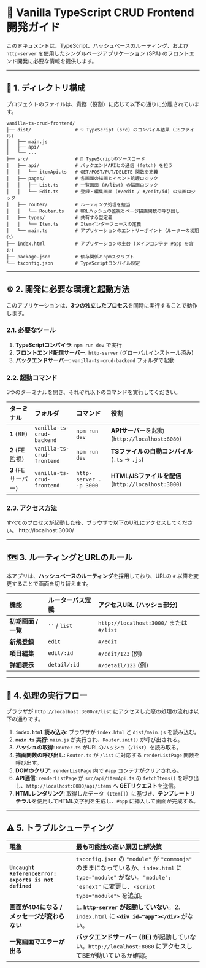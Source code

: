 # 🚀 Vanilla TypeScript CRUD Frontend 開発ガイド

このドキュメントは、TypeScript、ハッシュベースのルーティング、および `http-server` を使用したシングルページアプリケーション (SPA) のフロントエンド開発に必要な情報を提供します。

---

## 📂 1. ディレクトリ構成

プロジェクトのファイルは、責務（役割）に応じて以下の通りに分離されています。

```
vanilla-ts-crud-frontend/
├── dist/                # 💡 TypeScript (src) のコンパイル結果 (JSファイル)
│   ├── main.js
│   ├── api/
│   └── ...
├── src/                 # 📘 TypeScriptのソースコード
│   ├── api/             # バックエンドAPIとの通信 (fetch) を担う
│   │   └── itemApi.ts   # GET/POST/PUT/DELETE 関数を定義
│   ├── pages/           # 各画面の描画とイベント処理ロジック
│   │   ├── List.ts      # 一覧画面 (#/list) の描画ロジック
│   │   └── Edit.ts      # 登録・編集画面 (#/edit / #/edit/id) の描画ロジック
│   ├── router/          # ルーティング処理を担当
│   │   └── Router.ts    # URLハッシュの監視とページ描画関数の呼び出し
│   ├── types/           # 共有する型定義
│   │   └── Item.ts      # Itemインターフェースの定義
│   └── main.ts          # アプリケーションのエントリーポイント（ルーターの初期化）
├── index.html           # アプリケーションの土台 (メインコンテナ #app を含む)
├── package.json         # 依存関係とnpmスクリプト
└── tsconfig.json        # TypeScriptコンパイル設定
```


---

## ⚙️ 2. 開発に必要な環境と起動方法

このアプリケーションは、**3つの独立したプロセス**を同時に実行することで動作します。

### 2.1. 必要なツール

1.  **TypeScriptコンパイラ**: `npm run dev` で実行
2.  **フロントエンド配信サーバー**: `http-server` (グローバルインストール済み)
3.  **バックエンドサーバー**: `vanilla-ts-crud-backend` フォルダで起動

### 2.2. 起動コマンド

3つのターミナルを開き、それぞれ以下のコマンドを実行してください。

| ターミナル | フォルダ | コマンド | 役割 |
| :--- | :--- | :--- | :--- |
| **1** (BE) | `vanilla-ts-crud-backend` | `npm run dev` | **APIサーバー**を起動 (`http://localhost:8080`) |
| **2** (FE 監視) | `vanilla-ts-crud-frontend` | `npm run dev` | **TSファイルの自動コンパイル** (`.ts` → `.js`) |
| **3** (FE サーバー) | `vanilla-ts-crud-frontend` | `http-server . -p 3000` | **HTML/JSファイルを配信** (`http://localhost:3000`) |

### 2.3. アクセス方法

すべてのプロセスが起動した後、ブラウザで以下のURLにアクセスしてください。
http://localhost:3000/


---

## 🗺️ 3. ルーティングとURLのルール

本アプリは、**ハッシュベースのルーティング**を採用しており、URLの `#` 以降を変更することで画面を切り替えます。

| 機能 | ルーターパス定義 | アクセスURL (ハッシュ部分) |
| :--- | :--- | :--- |
| **初期画面 / 一覧** | `''` / `list` | `http://localhost:3000/` または `#/list` |
| **新規登録** | `edit` | `#/edit` |
| **項目編集** | `edit/:id` | `#/edit/123` (例) |
| **詳細表示** | `detail/:id` | `#/detail/123` (例) |

---

## 🔄 4. 処理の実行フロー

ブラウザが `http://localhost:3000/#/list` にアクセスした際の処理の流れは以下の通りです。

1.  **`index.html` 読み込み**: ブラウザが `index.html` と `dist/main.js` を読み込む。
2.  **`main.ts` 実行**: `main.js` が実行され、`Router.init()` が呼び出される。
3.  **ハッシュの取得**: `Router.ts` がURLのハッシュ（`/list`）を読み取る。
4.  **描画関数の呼び出し**: `Router.ts` が `/list` に対応する `renderListPage` 関数を呼び出す。
5.  **DOMのクリア**: `renderListPage` 内で `#app` コンテナがクリアされる。
6.  **API通信**: `renderListPage` が `src/api/itemApi.ts` の `fetchItems()` を呼び出し、`http://localhost:8080/api/items` へ **GETリクエスト**を送信。
7.  **HTMLレンダリング**: 取得したデータ（`Item[]`）に基づき、**テンプレートリテラル**を使用してHTML文字列を生成し、`#app` に挿入して画面が完成する。

---

## ⚠️ 5. トラブルシューティング

| 現象 | 最も可能性の高い原因と解決策 |
| :--- | :--- |
| **`Uncaught ReferenceError: exports is not defined`** | `tsconfig.json` の `"module"` が `"commonjs"` のままになっているか、`index.html` に `type="module"` がない。`"module": "esnext"` に変更し、`<script type="module">` を追加。 |
| **画面が404になる / メッセージが変わらない** | 1. **`http-server` が起動していない**。2. `index.html` に **`<div id="app"></div>`** がない。 |
| **一覧画面でエラーが出る** | **バックエンドサーバー (BE)** が起動していない。`http://localhost:8080` にアクセスしてBEが動いているか確認。 |
